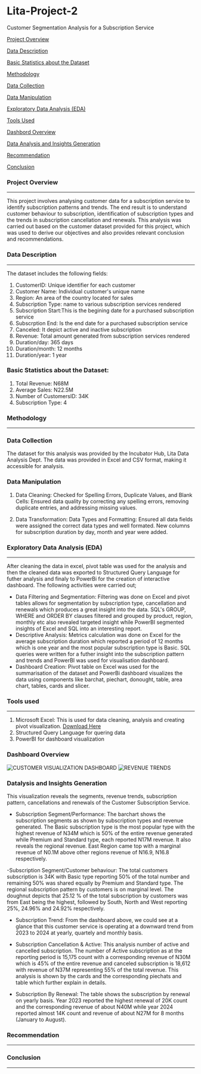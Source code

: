 # Lita-Project-2
Customer Segmentation Analysis for a Subscription Service

 [Project Overview](#project-overview)
 
 [Data Description](#data-description)
 
 [Basic Statistics about the Dataset](#basic-statistics-about-the-dataset)
 
 [Methodology](#methodology)
 
 [Data Collection](#data-collection)
 
 [Data Manipulation](#data-manipulation)
 
 [Exploratory Data Analysis (EDA)](#exploratory-data-analysis)
 
 [Tools Used](#tools-used)
 
 [Dashbord Overview](#dashboard-overview)
 
 [Data Analysis and Insights Generation](#data-analysis-and-insight-generation)
 
 [Recommendation](#recommendation)
 
 [Conclusion](#conclusion)
   
### Project Overview
---
This project involves analysing customer data for a subscription service to identify subscription patterns and trends. The end result is to understand customer behaviour to subscription, identification of subscription types and the trends in subscription cancellation and renewals. This analysis was carried out based on the customer dataset provided for this project, which was used to derive our objectives and also provides relevant conclusion and recommendations.

### Data Description
---
The dataset includes the following fields:
1. CustomerID: Unique identifier for each customer
2. Customer Name: Individual customer's unique name
3. Region: An area of the country located for sales
5. Subscription Type: name to various subscription services rendered
6. Subscription Start:This is the begining date for a purchased subscription service
7. Subscrption End: Is the end date for a purchased subscription service
8. Canceled: It depict active and inactive subscription
9. Revenue: Total amount generated from subscription services rendered
10. Duration/day: 365 days
11. Duration/month: 12 months
12. Duration/year: 1 year

### Basic Statistics about the Dataset:
1. Total Revenue: N68M
2. Average Sales: N22.5M
5. Number of CustomersID: 34K
6. Subscription Type: 4

 ### Methodology
 ---
### Data Collection
The dataset for this analysis was provided by the Incubator Hub, Lita Data Analysis Dept. The data was provided in Excel and CSV format, making it accessible for analysis.

### Data Manipulation
1. Data Cleaning:
Checked for Spelling Errors, Duplicate Values, and Blank Cells: Ensured data quality by correcting any spelling errors, removing duplicate entries, and addressing missing values.

2. Data Transformation:
Data Types and Formatting: Ensured all data fields were assigned the correct data types and well formated. New columns for subscription duration by day, month and year were added.

### Exploratory Data Analysis (EDA)
---
After cleaning the data in excel, pivot table was used for the analysis and then the cleaned data was exported to Structured Query Language for futher analysis and finaly to PowerBi for the creation of interactive dashboard. The following activities were carried out;
* Data Filtering and Segmentation: Filtering was done on Excel and pivot tables allows for segmentation by subscription type, cancellation and renewals which produces a great insight into the data. SQL's GROUP, WHERE and ORDER BY clauses filtered and grouped by product, region, monthly etc also revealed targeted insight while PowerBI segmented insights of Excel and SQL into an interesting report.
* Descriptive Analysis: Metrics calculation was done on Excel for the average subscription duration which reported a period of 12 months which is one year and the most popular subscription type is Basic. SQL queries were written for a futher insight into the subscription pattern and trends and PowerBI was used for visualisation dashboard.
* Dashboard Creation: Pivot table on Excel was used for the summarisation of the dataset and PowerBi dashboard visualizes the data using components like barchat, piechart, donought, table, area chart, tables, cards and slicer.

 ### Tools used
 ---
1. Microsoft Excel: This is used for data cleaning, analysis and creating pivot visualization.
   [Download Here](https://www.microsoft.com)
2. Structured Query Language for quering data
5. PowerBI for dashboard visualization
   
 ### Dashboard Overview
 ![CUSTOMER VISUALIZATION DASHBOARD](https://github.com/user-attachments/assets/285dea79-06b5-4723-be11-b10c3110e29b)
 ![REVENUE TRENDS](https://github.com/user-attachments/assets/9aea3718-677b-4554-9b84-f30a5e415e73)

 ### Datalysis and Insights Generation
 This visualization reveals the segments, revenue trends, subscription pattern, cancellations and renewals of the Customer Subscription Service.
 
 - Subscription Segment/Performance: The barchart shows the subscription segments as shown by subscription types and revenue generated.
The Basic subscription type is the most popular type with the highest revenue of N34M which is 50% of the entire revenue generated while Premium and Standard type, each reported N17M revenue. It also reveals the regional revenue. East Region came top with a marginal revenue of N0.1M above other regions revenue of N16.9, N16.8 respectively.

-Subscription Segment/Customer behaviour: The total customers subscription is 34K with Basic type reporting 50% of the total number and remaining 50% was shared equally by Premium and Standard type. The regional subscription pattern by customers is on marginal level. The doughnut depicts that 25.12 % of the total subscription by customers was from East being the highest, followed by South, North and West reporting 25%, 24.96% and 24.92% respectively.

 - Subscription Trend: From the dashboard above, we could see at a glance that this customer service is operating at a downward trend from 2023 to 2024 at yearly, quartely and monthly basis.

- Subscription Cancellation & Active: This analysis number of active and cancelled subscription. The number of Active subscription as at the reporting period is 15,175 count with a corresponding revenue of N30M which is 45% of the entire revenue and canceled subscription is 18,612 with revenue of N37M representing 55% of the total revenue. This analysis is shown by the cards and the corresponding piechats and table which further explain in details.

- Subscription By Renewal: The table shows the subscription by renewal on yearly basis. Year 2023 reported the highest renewal of 20K count and the corresponding revenue of about N40M while year 2024 reported almost 14K count and revenue of about N27M for 8 months (January to August).
 


### Recommendation
---


### Conclusion
---
 

   

